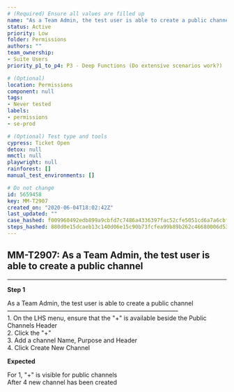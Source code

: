 ```yaml
---
# (Required) Ensure all values are filled up
name: "As a Team Admin, the test user is able to create a public channel"
status: Active
priority: Low
folder: Permissions
authors: ""
team_ownership: 
- Suite Users
priority_p1_to_p4: P3 - Deep Functions (Do extensive scenarios work?)

# (Optional)
location: Permissions
component: null
tags: 
- Never tested
labels: 
- permissions
- se-prod

# (Optional) Test type and tools
cypress: Ticket Open
detox: null
mmctl: null
playwright: null
rainforest: []
manual_test_environments: []

# Do not change
id: 5659458
key: MM-T2907
created_on: "2020-06-04T18:02:42Z"
last_updated: ""
case_hashed: f009960492edb899a9cbfd7c7486a4336397fac52cfe5051cd6a7a6cbf4c30901f861e85f3f9e61a39025e7b1161a518
steps_hashed: 880d0e15dcaeb13c140d06e15c90b73fcfea99b89b262c46680006d53a524da1d3d5339303c6ec1c4bed5f582a99905b
---
```


<!-- (Auto-generated) Based on frontmatter's "key" and "name" -->

## MM-T2907: As a Team Admin, the test user is able to create a public channel

---

**Step 1**

As a Team Admin, the test user is able to create a public channel\
————————————————————————————\
1\. On the LHS menu, ensure that the "+" is available beside the Public Channels Header\
2\. Click the "+"\
3\. Add a channel Name, Purpose and Header\
4\. Click Create New Channel

**Expected**

For 1, "+" is visible for public channels\
After 4 new channel has been created

